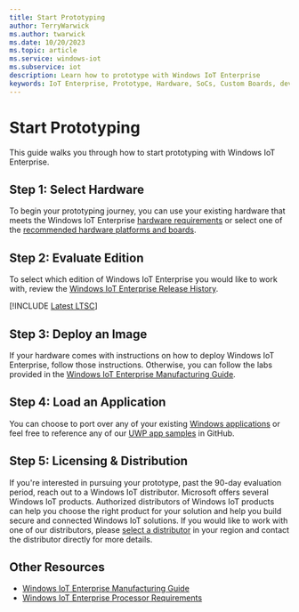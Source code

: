 ```yaml
---
title: Start Prototyping
author: TerryWarwick
ms.author: twarwick
ms.date: 10/20/2023
ms.topic: article
ms.service: windows-iot
ms.subservice: iot
description: Learn how to prototype with Windows IoT Enterprise
keywords: IoT Enterprise, Prototype, Hardware, SoCs, Custom Boards, development devices, boards, SOC, SOM, system on chips, Windows IoT
---
```

# Start Prototyping

This guide walks you through how to start prototyping with Windows IoT Enterprise.

## Step 1: Select Hardware

To begin your prototyping journey, you can use your existing hardware that meets the Windows IoT Enterprise [hardware requirements](./Hardware_Requirements.md) or select one of the [recommended hardware platforms and boards](./Platforms_and_Boards.md).

## Step 2: Evaluate Edition

To select which edition of Windows IoT Enterprise you would like to work with, review the [Windows IoT Enterprise Release History](../Features.md).

[!INCLUDE [Latest LTSC](../../includes/incl-latest-ltsc-release.md)]

## Step 3: Deploy an Image

If your hardware comes with instructions on how to deploy Windows IoT Enterprise, follow those instructions. Otherwise, you can follow the labs provided in the [Windows IoT Enterprise Manufacturing Guide](../Commercialization/Manufacturing-Guide.md).

## Step 4: Load an Application

You can choose to port over any of your existing [Windows applications](/windows/apps/desktop/choose-your-platform) or feel free to reference any of our [UWP app samples](https://github.com/microsoft/Windows-universal-samples) in GitHub.

## Step 5: Licensing & Distribution

If you're interested in pursuing your prototype, past the 90-day evaluation period, reach out to a Windows IoT distributor. Microsoft offers several Windows IoT products. Authorized distributors of Windows IoT products can help you choose the right product for your solution and help you build secure and connected Windows IoT solutions. If you would like to work with one of our distributors, please [select a distributor](https://aka.ms/IoTDistributorList) in your region and contact the distributor directly for more details.

## Other Resources

* [Windows IoT Enterprise Manufacturing Guide](../Commercialization/Manufacturing-Guide.md)
* [Windows IoT Enterprise Processor Requirements](./Processor_Requirements.md)
